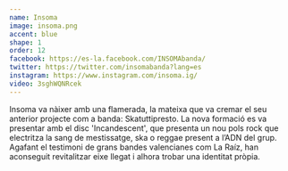 ```yaml
---
name: Insoma
image: insoma.png
accent: blue
shape: 1
order: 12
facebook: https://es-la.facebook.com/INSOMAbanda/
twitter: https://twitter.com/insomabanda?lang=es
instagram: https://www.instagram.com/insoma.ig/
video: 3sghWQNRcek
---
```


Insoma va nàixer amb una flamerada, la mateixa que va cremar el seu anterior projecte com a banda: Skatuttipresto. La nova formació es va presentar amb el disc 'Incandescent', que presenta un nou pols rock que electritza la sang de mestissatge, ska o reggae present a l’ADN del grup. Agafant el testimoni de grans bandes valencianes com La Raíz, han aconseguit revitalitzar eixe llegat i alhora trobar una identitat pròpia.
